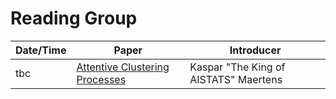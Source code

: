 # Reading Group


| **Date/Time** | **Paper** | **Introducer** |
| ------------- | --------- | -------------- |
| tbc | [Attentive Clustering Processes](https://arxiv.org/pdf/2010.15727.pdf) | Kaspar "The King of AISTATS" Maertens |


